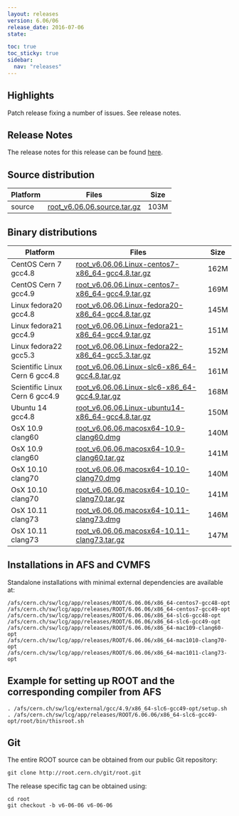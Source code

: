 ```yaml
---
layout: releases
version: 6.06/06
release_date: 2016-07-06
state:

toc: true
toc_sticky: true
sidebar:
  nav: "releases"
---
```


## Highlights

Patch release fixing a number of issues. See release notes.

## Release Notes

The release notes for this release can be found [here](https://root.cern.ch/doc/v606/release-notes.html#release-6.0606).

## Source distribution

| Platform       | Files | Size |
|-----------|-------|-----|
| source | [root_v6.06.06.source.tar.gz](https://root.cern.ch/download/root_v6.06.06.source.tar.gz) | 103M |


## Binary distributions

| Platform       | Files | Size |
|-----------|-------|-----|
| CentOS Cern 7 gcc4.8 | [root_v6.06.06.Linux-centos7-x86_64-gcc4.8.tar.gz](https://root.cern.ch/download/root_v6.06.06.Linux-centos7-x86_64-gcc4.8.tar.gz) | 162M |
| CentOS Cern 7 gcc4.9 | [root_v6.06.06.Linux-centos7-x86_64-gcc4.9.tar.gz](https://root.cern.ch/download/root_v6.06.06.Linux-centos7-x86_64-gcc4.9.tar.gz) | 169M |
| Linux fedora20 gcc4.8 | [root_v6.06.06.Linux-fedora20-x86_64-gcc4.8.tar.gz](https://root.cern.ch/download/root_v6.06.06.Linux-fedora20-x86_64-gcc4.8.tar.gz) | 145M |
| Linux fedora21 gcc4.9 | [root_v6.06.06.Linux-fedora21-x86_64-gcc4.9.tar.gz](https://root.cern.ch/download/root_v6.06.06.Linux-fedora21-x86_64-gcc4.9.tar.gz) | 151M |
| Linux fedora22 gcc5.3 | [root_v6.06.06.Linux-fedora22-x86_64-gcc5.3.tar.gz](https://root.cern.ch/download/root_v6.06.06.Linux-fedora22-x86_64-gcc5.3.tar.gz) | 152M |
| Scientific Linux Cern 6 gcc4.8 | [root_v6.06.06.Linux-slc6-x86_64-gcc4.8.tar.gz](https://root.cern.ch/download/root_v6.06.06.Linux-slc6-x86_64-gcc4.8.tar.gz) | 161M |
| Scientific Linux Cern 6 gcc4.9 | [root_v6.06.06.Linux-slc6-x86_64-gcc4.9.tar.gz](https://root.cern.ch/download/root_v6.06.06.Linux-slc6-x86_64-gcc4.9.tar.gz) | 168M |
| Ubuntu 14 gcc4.8 | [root_v6.06.06.Linux-ubuntu14-x86_64-gcc4.8.tar.gz](https://root.cern.ch/download/root_v6.06.06.Linux-ubuntu14-x86_64-gcc4.8.tar.gz) | 150M |
| OsX 10.9 clang60 | [root_v6.06.06.macosx64-10.9-clang60.dmg](https://root.cern.ch/download/root_v6.06.06.macosx64-10.9-clang60.dmg) | 140M |
| OsX 10.9 clang60 | [root_v6.06.06.macosx64-10.9-clang60.tar.gz](https://root.cern.ch/download/root_v6.06.06.macosx64-10.9-clang60.tar.gz) | 141M |
| OsX 10.10 clang70 | [root_v6.06.06.macosx64-10.10-clang70.dmg](https://root.cern.ch/download/root_v6.06.06.macosx64-10.10-clang70.dmg) | 140M |
| OsX 10.10 clang70 | [root_v6.06.06.macosx64-10.10-clang70.tar.gz](https://root.cern.ch/download/root_v6.06.06.macosx64-10.10-clang70.tar.gz) | 141M |
| OsX 10.11 clang73 | [root_v6.06.06.macosx64-10.11-clang73.dmg](https://root.cern.ch/download/root_v6.06.06.macosx64-10.11-clang73.dmg) | 146M |
| OsX 10.11 clang73 | [root_v6.06.06.macosx64-10.11-clang73.tar.gz](https://root.cern.ch/download/root_v6.06.06.macosx64-10.11-clang73.tar.gz) | 147M |



## Installations in AFS and CVMFS
Standalone installations with minimal external dependencies are available at:
~~~
/afs/cern.ch/sw/lcg/app/releases/ROOT/6.06.06/x86_64-centos7-gcc48-opt
/afs/cern.ch/sw/lcg/app/releases/ROOT/6.06.06/x86_64-centos7-gcc49-opt
/afs/cern.ch/sw/lcg/app/releases/ROOT/6.06.06/x86_64-slc6-gcc48-opt
/afs/cern.ch/sw/lcg/app/releases/ROOT/6.06.06/x86_64-slc6-gcc49-opt
/afs/cern.ch/sw/lcg/app/releases/ROOT/6.06.06/x86_64-mac109-clang60-opt
/afs/cern.ch/sw/lcg/app/releases/ROOT/6.06.06/x86_64-mac1010-clang70-opt
/afs/cern.ch/sw/lcg/app/releases/ROOT/6.06.06/x86_64-mac1011-clang73-opt
~~~


## Example for setting up ROOT and the corresponding compiler from AFS
~~~
. /afs/cern.ch/sw/lcg/external/gcc/4.9/x86_64-slc6-gcc49-opt/setup.sh
. /afs/cern.ch/sw/lcg/app/releases/ROOT/6.06.06/x86_64-slc6-gcc49-opt/root/bin/thisroot.sh
~~~

## Git
The entire ROOT source can be obtained from our public Git repository:

~~~
git clone http://root.cern.ch/git/root.git
~~~
The release specific tag can be obtained using:
~~~
cd root
git checkout -b v6-06-06 v6-06-06
~~~
